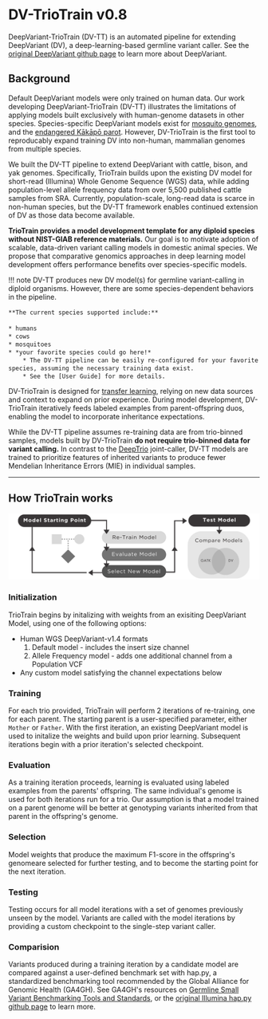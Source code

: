 # DV-TrioTrain v0.8

DeepVariant-TrioTrain (DV-TT) is an automated pipeline for extending DeepVariant (DV), a deep-learning-based germline variant caller. See the [original DeepVariant github page](https://github.com/google/deepvariant) to learn more about DeepVariant.

<a name="background"></a>

## Background

Default DeepVariant models were only trained on human data. Our work developing DeepVariant-TrioTrain (DV-TT) illustrates the limitations of applying models built exclusively with human-genome datasets in other species. Species-specific DeepVariant models exist for [mosquito genomes](https://google.github.io/deepvariant/posts/2018-12-05-improved-non-human-variant-calling-using-species-specific-deepvariant-models/), and the [endangered Kākāpō parot](https://www.biorxiv.org/content/10.1101/2022.10.22.513130v1.full). However, DV-TrioTrain is the first tool to reproducably expand training DV into non-human, mammalian genomes from multiple species.

We built the DV-TT pipeline to extend DeepVariant with cattle, bison, and yak genomes. Specifically, TrioTrain builds upon the existing DV model for short-read (Illumina) Whole Genome Sequence (WGS) data, while adding population-level allele frequency data from over 5,500 published cattle samples from SRA. Currently, population-scale, long-read data is scarce in non-human species, but the DV-TT framework enables continued extension of DV as those data become available.

**TrioTrain provides a model development template for any diploid species without NIST-GIAB reference materials.** Our goal is to motivate adoption of scalable, data-driven variant calling models in domestic animal species. We propose that comparative genomics approaches in deep learning model development offers performance benefits over species-specific models.

!!! note
    DV-TT produces new DV model(s) for germline variant-calling in diploid organisms. However, there are some species-dependent behaviors in the pipeline.  

    **The current species supported include:**

    * humans
    * cows
    * mosquitoes
    * *your favorite species could go here!*
        * The DV-TT pipeline can be easily re-configured for your favorite species, assuming the necessary training data exist.
        * See the [User Guide] for more details.

DV-TrioTrain is designed for [transfer learning](https://machinelearningmastery.com/transfer-learning-for-deep-learning/), relying on new data sources and context to expand on prior experience. During model development, DV-TrioTrain iteratively feeds labeled examples from parent-offspring duos, enabling the model to incorporate inheritance expectations.

While the DV-TT pipeline assumes re-training data are from trio-binned samples, models built by DV-TrioTrain **do not require trio-binned data for variant calling.** In contrast to the [DeepTrio](https://github.com/google/deepvariant/blob/r1.5/docs/deeptrio-details.md) joint-caller, DV-TT models are trained to prioritize features of inherited variants to produce fewer Mendelian Inheritance Errors (MIE) in individual samples.

---

## How TrioTrain works

![workflow diagram](img/Workflow_Sm_Horizontal.png)

### Initialization

TrioTrain begins by initalizing with weights from an exisiting DeepVariant Model, using one of the following options:

* Human WGS DeepVariant-v1.4 formats
    1. Default model - includes the insert size channel
    2. Allele Frequency model - adds one additional channel from a Population VCF
* Any custom model satisfying the channel expectations below

### Training

For each trio provided, TrioTrain will perform 2 iterations of re-training, one for each parent. The starting parent is a user-specified parameter, either `Mother` or `Father`. With the first iteration, an existing DeepVariant model is used to initalize the weights and build upon prior learning. Subsequent iterations begin with a prior iteration's selected checkpoint.

### Evaluation

As a training iteration proceeds, learning is evaluated using labeled examples from the parents' offspring. The same individual's genome is used for both iterations run for a trio. Our assumption is that a model trained on a parent genome will be better at genotyping variants inherited from that parent in the offspring's genome.

### Selection

Model weights that produce the maximum F1-score in the offspring's genomeare selected for further testing, and to become the starting point for the next iteration.

### Testing

Testing occurs for all model iterations with a set of genomes previously unseen by the model. Variants are called with the model iterations by providing a custom checkpoint to the single-step variant caller.

### Comparision

Variants produced during a training iteration by a candidate model are compared against a user-defined benchmark set with hap.py, a standardized benchmarking tool recommended by the Global Alliance for Genomic Health (GA4GH). See GA4GH's resources on [Germline Small Variant Benchmarking Tools and Standards](https://github.com/ga4gh/benchmarking-tools), or the [original Illumina hap.py github page](https://github.com/Illumina/hap.py) to learn more.

[User Guide]: user-guide/README.md